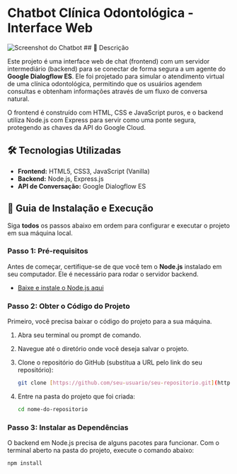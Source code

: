 # Chatbot Clínica Odontológica - Interface Web

![Screenshot do Chatbot]([https://i.imgur.com/gK2T3z6.png](https://github.com/HerbertyFreire/Chatbot-clinica-Odontologica/blob/main/chat%20bot.png)) ## 📝 Descrição

Este projeto é uma interface web de chat (frontend) com um servidor intermediário (backend) para se conectar de forma segura a um agente do **Google Dialogflow ES**. Ele foi projetado para simular o atendimento virtual de uma clínica odontológica, permitindo que os usuários agendem consultas e obtenham informações através de um fluxo de conversa natural.

O frontend é construído com HTML, CSS e JavaScript puros, e o backend utiliza Node.js com Express para servir como uma ponte segura, protegendo as chaves da API do Google Cloud.

## 🛠️ Tecnologias Utilizadas

- **Frontend:** HTML5, CSS3, JavaScript (Vanilla)
- **Backend:** Node.js, Express.js
- **API de Conversação:** Google Dialogflow ES

## 🚀 Guia de Instalação e Execução

Siga **todos** os passos abaixo em ordem para configurar e executar o projeto em sua máquina local.

### Passo 1: Pré-requisitos

Antes de começar, certifique-se de que você tem o **Node.js** instalado em seu computador. Ele é necessário para rodar o servidor backend.

- [Baixe e instale o Node.js aqui](https://nodejs.org/)

### Passo 2: Obter o Código do Projeto

Primeiro, você precisa baixar o código do projeto para a sua máquina.

1.  Abra seu terminal ou prompt de comando.
2.  Navegue até o diretório onde você deseja salvar o projeto.
3.  Clone o repositório do GitHub (substitua a URL pelo link do seu repositório):

    ```bash
    git clone [https://github.com/seu-usuario/seu-repositorio.git](https://github.com/seu-usuario/seu-repositorio.git)
    ```

4.  Entre na pasta do projeto que foi criada:
    ```bash
    cd nome-do-repositorio
    ```

### Passo 3: Instalar as Dependências

O backend em Node.js precisa de alguns pacotes para funcionar. Com o terminal aberto na pasta do projeto, execute o comando abaixo:

```bash
npm install
